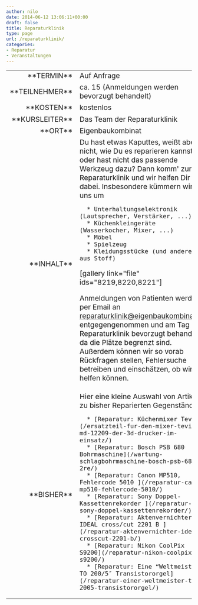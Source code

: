 ```yaml
---
author: nilo
date: 2014-06-12 13:06:11+00:00
draft: false
title: Reparaturklinik
type: page
url: /reparaturklinik/
categories:
- Reparatur
- Veranstaltungen
---
```


<table >
<tbody style="font-size: 1.2em;" >
<tr >

<td style="width: 20%; text-align: right;" >**TERMIN**
</td>

<td style="text-align: left;" >Auf Anfrage

</td>
</tr>
<tr >

<td style="width: 20%; text-align: right;" >**TEILNEHMER**
</td>

<td style="text-align: left;" >ca. 15 (Anmeldungen werden bevorzugt behandelt)

</td>
</tr>
<tr >

<td style="width: 20%; text-align: right;" >**KOSTEN**
</td>

<td style="text-align: left;" >kostenlos
</td>
</tr>
<tr >

<td style="width: 20%; text-align: right;" >**KURSLEITER**
</td>

<td style="text-align: left;" >Das Team der Reparaturklinik
</td>
</tr>
<tr >

<td style="width: 20%; text-align: right;" >**ORT**
</td>

<td style="text-align: left;" >Eigenbaukombinat
</td>
</tr>
<tr >

<td style="width: 20%; text-align: right;" >**INHALT**
</td>

<td style="text-align: left;" >Du hast etwas Kaputtes, weißt aber nicht, wie Du es reparieren kannst oder hast nicht das passende Werkzeug dazu? Dann komm' zur Reparaturklinik und wir helfen Dir dabei. Insbesondere kümmern wir uns um



 	  * Unterhaltungselektronik (Lautsprecher, Verstärker, ...)
 	  * Küchenkleingeräte (Wasserkocher, Mixer, ...)
 	  * Möbel
 	  * Spielzeug
 	  * Kleidungsstücke (und anderes aus Stoff)

[gallery link="file" ids="8219,8220,8221"]

Anmeldungen von Patienten werden per Email an [reparaturklinik@eigenbaukombinat.de](mailto:reparaturklinik@eigenbaukombinat.de?subject=Patientenanmeldung) entgegengenommen und am Tag der Reparaturklinik bevorzugt behandelt, da die Plätze begrenzt sind. Außerdem können wir so vorab Rückfragen stellen, Fehlersuche betreiben und einschätzen, ob wir Dir helfen können.
</td>
</tr>
<tr >

<td style="width: 20%; text-align: right;" >**BISHER**
</td>

<td style="text-align: left;" >Hier eine kleine Auswahl von Artikeln zu bisher Reparierten Gegenständen:



 	  * [Reparatur: Küchenmixer Tevion](/ersatzteil-fur-den-mixer-tevion-md-12209-der-3d-drucker-im-einsatz/)
 	  * [Reparatur: Bosch PSB 680 Bohrmaschine](/wartung-schlagbohrmaschine-bosch-psb-680-2re/)
 	  * [Reparatur: Canon MP510, Fehlercode 5010 ](/reparatur-canon-mp510-fehlercode-5010/)
 	  * [Reparatur: Sony Doppel-Kassettenrekorder ](/reparatur-sony-doppel-kassettenrekorder/)
 	  * [Reparatur: Aktenvernichter IDEAL cross/cut 2201 B ](/reparatur-aktenvernichter-ideal-crosscut-2201-b/)
 	  * [Reparatur: Nikon CoolPix S9200](/reparatur-nikon-coolpix-s9200/)
 	  * [Reparatur: Eine “Weltmeister TO 200/5″ Transistororgel](/reparatur-einer-weltmeister-to-2005-transistororgel/)


</td>
</tr>
</tbody>
</table>
